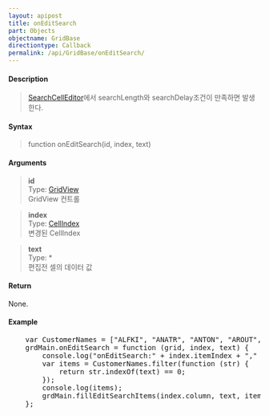 ```yaml
---
layout: apipost
title: onEditSearch
part: Objects
objectname: GridBase
directiontype: Callback
permalink: /api/GridBase/onEditSearch/
---
```



#### Description

> [SearchCellEditor](/api/types/SearchCellEditor/)에서 searchLength와 searchDelay조건이 만족하면 발생한다.  

#### Syntax

> function onEditSearch(id, index, text)  

#### Arguments

> **id**  
> Type: [GridView](/api/types/GridView/)  
> GridView 컨트롤  

> **index**  
> Type:  [CellIndex](/api/types/CellIndex/)  
> 변경된 CellIndex  

> **text**  
> Type: *  
> 편집전 셀의 데이터 값  

#### Return

None.

#### Example

<pre class="prettyprint">
    var CustomerNames = ["ALFKI", "ANATR", "ANTON", "AROUT", "BERGS", "BLAUS", "BLONP", "BOLID", "BONAP"];
    grdMain.onEditSearch = function (grid, index, text) {
        console.log("onEditSearch:" + index.itemIndex + "," + index.column + ", " + text);
        var items = CustomerNames.filter(function (str) {
            return str.indexOf(text) == 0;
        });
        console.log(items);
        grdMain.fillEditSearchItems(index.column, text, items);
    };
</pre>

